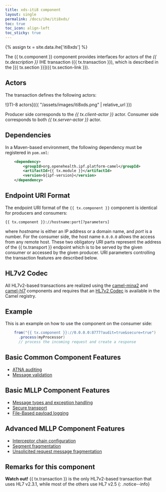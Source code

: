 ```yaml
---
title: xds-iti8 component
layout: single
permalink: /docs/ihe/iti8xds/
toc: true
toc_icon: align-left
toc_sticky: true
---
```


{% assign tx = site.data.ihe['iti8xds'] %}

The {{ tx.component }} component provides interfaces for actors of the *{{ tx.description }}* IHE transaction ({{ tx.transaction }}),
which is described in the [{{ tx.section }}]({{ tx.section-link }}).

## Actors

The transaction defines the following actors:

![ITI-8 actors]({{ "/assets/images/iti8xds.png" | relative_url }})

Producer side corresponds to the *{{ tx.client-actor }}* actor.
Consumer side corresponds to both *{{ tx.server-actor }}* actor.

## Dependencies

In a Maven-based environment, the following dependency must be registered in `pom.xml`:

```xml
    <dependency>
        <groupId>org.openehealth.ipf.platform-camel</groupId>
        <artifactId>{{ tx.module }}</artifactId>
        <version>${ipf-version}</version>
    </dependency>
```

## Endpoint URI Format

The endpoint URI format of the `{{ tx.component }}` component is identical for producers and consumers:

```
{{ tx.component }}://hostname:port[?parameters]
```

where *hostname* is either an IP address or a domain name, and *port* is a number. For the consumer side, the host name
`0.0.0.0` allows the access from any remote host.
These two obligatory URI parts represent the address of the {{ tx.transport }} endpoint which is to be served by the given consumer or
accessed by the given producer. URI parameters controlling the transaction features are described below.


## HL7v2 Codec

All HL7v2-based transactions are realized using the [camel-mina2](https://camel.apache.org/mina2.html) and [camel-hl7](https://camel.apache.org/hl7.html)
components and requires that an [HL7v2 Codec](codec.html) is available in the Camel registry.

## Example

This is an example on how to use the component on the consumer side:

```java
    from("{{ tx.component }}://0.0.0.0:8777?audit=true&secure=true")
      .process(myProcessor)
      // process the incoming request and create a response
```

## Basic Common Component Features

* [ATNA auditing][]
* [Message validation][]

## Basic MLLP Component Features

* [Message types and exception handling][]
* [Secure transport][]
* [File-Based payload logging][]

## Advanced MLLP Component Features

* [Interceptor chain configuration][]
* [Segment fragmentation][]
* [Unsolicited request message fragmentation][]


## Remarks for this component

**Watch out!** {{ tx.transaction }} is the only HL7v2-based transaction that uses HL7 v2.3.1, while most of the others use HL7 v2.5
{: .notice--info}


[ATNA auditing]: ../atna/
[Message validation]: ../messageValidation/
[HL7v2 Codec]: ../codec/
[Message types and exception handling]: ../hl7v2MessageTypes/
[Secure transport]: ../hl7v2SecureTransport/
[File-Based payload logging]: ../hl7v2PayloadLogging/
[Interceptor chain configuration]: ../interceptorChain/
[Segment fragmentation]: ../segmentFragmentation/
[Unsolicited request message fragmentation]: ../unsolicitedFragmentation/

